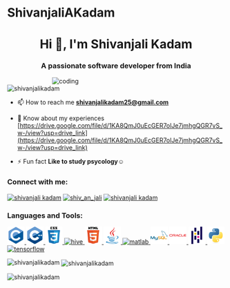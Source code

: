 # ShivanjaliAKadam
<h1 align="center">Hi 👋, I'm Shivanjali Kadam</h1>
<h3 align="center">A passionate software developer from India</h3>
<img align="right" alt="coding" width="400" src="https://img.freepik.com/premium-vector/girl-coding-designing-with-pc-illustration_418302-2383.jpg">
<p align="left"> <img src="https://komarev.com/ghpvc/?username=shivanjalikadam&label=Profile%20views&color=0e75b6&style=flat" alt="shivanjalikadam" /> </p>

- 📫 How to reach me **shivanjalikadam25@gmail.com**

- 📄 Know about my experiences [https://drive.google.com/file/d/1KA8QmJ0uEcGER7olJe7jmhgQGR7vS_w-/view?usp=drive_link](https://drive.google.com/file/d/1KA8QmJ0uEcGER7olJe7jmhgQGR7vS_w-/view?usp=drive_link)

- ⚡ Fun fact **Like to study psycology☺️**

<h3 align="left">Connect with me:</h3>
<p align="left">
<a href="https://linkedin.com/in/shivanjali kadam" target="blank"><img align="center" src="https://raw.githubusercontent.com/rahuldkjain/github-profile-readme-generator/master/src/images/icons/Social/linked-in-alt.svg" alt="shivanjali kadam" height="30" width="40" /></a>
<a href="https://instagram.com/shiv_an_jali" target="blank"><img align="center" src="https://raw.githubusercontent.com/rahuldkjain/github-profile-readme-generator/master/src/images/icons/Social/instagram.svg" alt="shiv_an_jali" height="30" width="40" /></a>
<a href="https://www.hackerrank.com/shivanjali kadam" target="blank"><img align="center" src="https://raw.githubusercontent.com/rahuldkjain/github-profile-readme-generator/master/src/images/icons/Social/hackerrank.svg" alt="shivanjali kadam" height="30" width="40" /></a>
</p>

<h3 align="left">Languages and Tools:</h3>
<p align="left"> <a href="https://www.cprogramming.com/" target="_blank" rel="noreferrer"> <img src="https://raw.githubusercontent.com/devicons/devicon/master/icons/c/c-original.svg" alt="c" width="40" height="40"/> </a> <a href="https://www.w3schools.com/cpp/" target="_blank" rel="noreferrer"> <img src="https://raw.githubusercontent.com/devicons/devicon/master/icons/cplusplus/cplusplus-original.svg" alt="cplusplus" width="40" height="40"/> </a> <a href="https://www.w3schools.com/css/" target="_blank" rel="noreferrer"> <img src="https://raw.githubusercontent.com/devicons/devicon/master/icons/css3/css3-original-wordmark.svg" alt="css3" width="40" height="40"/> </a> <a href="https://hive.apache.org/" target="_blank" rel="noreferrer"> <img src="https://www.vectorlogo.zone/logos/apache_hive/apache_hive-icon.svg" alt="hive" width="40" height="40"/> </a> <a href="https://www.w3.org/html/" target="_blank" rel="noreferrer"> <img src="https://raw.githubusercontent.com/devicons/devicon/master/icons/html5/html5-original-wordmark.svg" alt="html5" width="40" height="40"/> </a> <a href="https://www.java.com" target="_blank" rel="noreferrer"> <img src="https://raw.githubusercontent.com/devicons/devicon/master/icons/java/java-original.svg" alt="java" width="40" height="40"/> </a> <a href="https://www.mathworks.com/" target="_blank" rel="noreferrer"> <img src="https://upload.wikimedia.org/wikipedia/commons/2/21/Matlab_Logo.png" alt="matlab" width="40" height="40"/> </a> <a href="https://www.mysql.com/" target="_blank" rel="noreferrer"> <img src="https://raw.githubusercontent.com/devicons/devicon/master/icons/mysql/mysql-original-wordmark.svg" alt="mysql" width="40" height="40"/> </a> <a href="https://www.oracle.com/" target="_blank" rel="noreferrer"> <img src="https://raw.githubusercontent.com/devicons/devicon/master/icons/oracle/oracle-original.svg" alt="oracle" width="40" height="40"/> </a> <a href="https://pandas.pydata.org/" target="_blank" rel="noreferrer"> <img src="https://raw.githubusercontent.com/devicons/devicon/2ae2a900d2f041da66e950e4d48052658d850630/icons/pandas/pandas-original.svg" alt="pandas" width="40" height="40"/> </a> <a href="https://www.python.org" target="_blank" rel="noreferrer"> <img src="https://raw.githubusercontent.com/devicons/devicon/master/icons/python/python-original.svg" alt="python" width="40" height="40"/> </a> <a href="https://www.tensorflow.org" target="_blank" rel="noreferrer"> <img src="https://www.vectorlogo.zone/logos/tensorflow/tensorflow-icon.svg" alt="tensorflow" width="40" height="40"/> </a> </p>

<p><img align="left" src="https://github-readme-stats.vercel.app/api/top-langs?username=shivanjalikadam&show_icons=true&locale=en&layout=compact" alt="shivanjalikadam" /></p>

<p>&nbsp;<img align="center" src="https://github-readme-stats.vercel.app/api?username=shivanjalikadam&show_icons=true&locale=en" alt="shivanjalikadam" /></p>

<p><img align="center" src="https://github-readme-streak-stats.herokuapp.com/?user=shivanjalikadam&" alt="shivanjalikadam" /></p>
